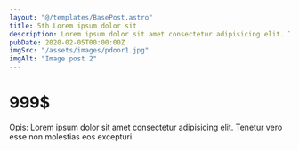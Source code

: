```yaml
---
layout: "@/templates/BasePost.astro"
title: 5th Lorem ipsum dolor sit
description: Lorem ipsum dolor sit amet consectetur adipisicing elit. Tenetur vero esse non molestias eos excepturi.
pubDate: 2020-02-05T00:00:00Z
imgSrc: "/assets/images/pdoor1.jpg"
imgAlt: "Image post 2"
---
```


<h1 class="text-xl ta-c">999$</h1>
<p class="text-xl">Opis: Lorem ipsum dolor sit amet consectetur adipisicing elit. Tenetur vero esse non molestias eos excepturi.</p>
